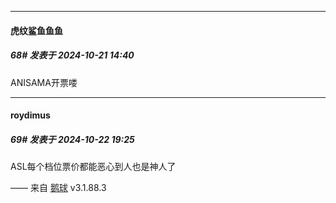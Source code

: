 ﻿
*****

####  虎纹鲨鱼鱼鱼  
##### 68#       发表于 2024-10-21 14:40

ANISAMA开票喽


*****

####  roydimus  
##### 69#       发表于 2024-10-22 19:25

ASL每个档位票价都能恶心到人也是神人了

—— 来自 [鹅球](https://www.pgyer.com/GcUxKd4w) v3.1.88.3

